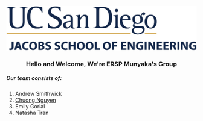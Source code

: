 ![ERSP Logo](images/UCSDLogo_JSOE_BlueGold_0_0.jpeg)

<h3 style="text-align: center;">Hello and Welcome, We're ERSP Munyaka's Group</h3>

##### Our team consists of:
1. Andrew Smithwick
1. [Chuong Nguyen](www.linkedin.com/in/chuong-nguyen-profile)
1. Emily Gorial
1. Natasha Tran

